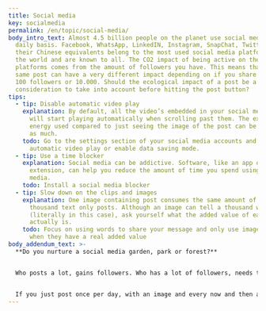 ```yaml
---
title: Social media
key: socialmedia
permalink: /en/topic/social-media/
body_intro_text: Almost 4.5 billion people on the planet use social media on a
  daily basis. Facebook, WhatsApp, LinkedIN, Instagram, SnapChat, Twitter and
  their Chinese equivalents belong to the most used social media platforms in
  the world and are known to all. The CO2 impact of being active on these
  platforms comes from the amount of followers you have. This means that the
  same post can have a very different impact depending on if you share it with
  100 followers or 10.000. Should the ecological impact of a post be a
  consideration to take into account before hitting the post button?
tips:
  - tip: Disable automatic video play
    explanation: By default, all the video’s embedded in your social media feeds
      will start playing automatically when scrolling past them. The extra
      energy used compared to just seeing the image of the post can be up to 10x
      as much.
    todo: Go to the settings section of your social media accounts and disable
      automatic video play or enable data saving mode.
  - tip: Use a time blocker
    explanation: Social media can be addictive. Software, like an app or browser
      extension, can help you reduce the amount of time you spend using social
      media.
    todo: Install a social media blocker
  - tip: Slow down on the clips and images
    explanation: One image containing post consumes the same amount of energy as a
      thousand text only posts. Although an image can tell a thousand words
      (literally in this case), ask yourself what the added value of each image
      actually is.
    todo: Focus on using words to share your message and only use images or clips
      when they have a real added value
body_addendum_text: >-
  **Do you nurture a social media garden, park or forest?**


  Who posts a lot, gains followers. Who has a lot of followers, needs to post a lot. That is, in a nutshell, how the algorithmic strategy of social media platforms work. The goal is to have as many people as possible on the platform, for as long as possible. And they are succeeding quite well. Each day we spend almost 2.5 hours on social media. If we continue in the same pace; posting, scrolling, liking and commenting takes up almost 6 years of our life between the age of 16 and 70.  


  If you just post once per day, with an image and every now and then a short video clip to your 100 friends and family members following you, you will need to plant 1 tree a year in your garden to compensate for this behavior. If you do the same but with 10.000 followers, it becomes a small park with 141 new trees each year. And if you have the same habit with 350.000 followers on your account, you will need to double the amount of trees in the Vondelpark, 5.000 trees,  each year to offset your personal impact. You can imagine which social media influencers need to fill forests with their activities.
---
```

